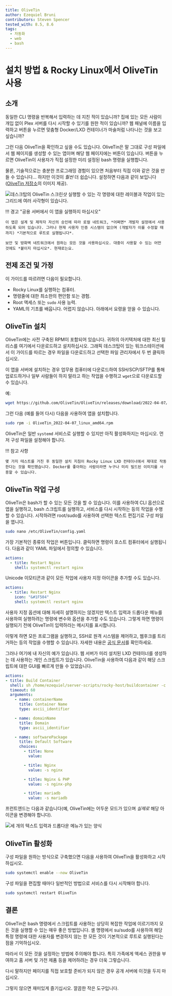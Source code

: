 ```yaml
---
title: OliveTin
author: Ezequiel Bruni
contributors: Steven Spencer
tested_with: 8.5, 8.6
tags:
  - 자동화
  - web
  - bash
---
```


# 설치 방법 & Rocky Linux에서 OliveTin 사용

## 소개

동일한 CLI 명령을 반복해서 입력하는 데 지친 적이 있습니까? 집에 있는 모든 사람이 개입 없이 Plex 서버를 다시 시작할 수 있기를 원한 적이 있습니까? 웹 패널에 이름을 입력하고 버튼을 누르면 맞춤형 Docker/LXD 컨테이너가 마술처럼 나타나는 것을 보고 싶습니까?

그런 다음 OliveTin을 확인하고 싶을 수도 있습니다. OliveTin은 말 그대로 구성 파일에서 웹 페이지를 생성할 수 있는 앱이며 해당 웹 페이지에는 버튼이 있습니다. 버튼을 누르면 OliveTin이 사용자가 직접 설정한 미리 설정된 bash 명령을 실행합니다.

물론, 기술적으로는 충분한 프로그래밍 경험이 있으면 처음부터 직접 이와 같은 것을 만들 수 있습니다... 하지만 이것이 *훨씬* 더 쉽습니다. 설정하면 다음과 같이 보입니다([OliveTin 저장소](https://github.com/OliveTin/OliveTin)의 이미지 제공).

![데스크탑의 OliveTin 스크린샷 실행할 수 있는 각 명령에 대한 레이블과 작업이 있는 그리드에 여러 사각형이 있습니다.](olivetin/screenshotDesktop.png)

!!! 경고 "공용 서버에서 이 앱을 실행하지 마십시오"

    이 앱은 설계 및 제작자 자신의 승인에 따라 로컬 네트워크, *어쩌면* 개발자 설정에서 사용하도록 되어 있습니다. 그러나 현재 사용자 인증 시스템이 없으며 (개발자가 이를 수정할 때까지) *기본적으로 루트로 실행됩니다*.
    
    보안 및 방화벽 네트워크에서 원하는 모든 것을 사용하십시오. 대중이 사용할 수 있는 어떤 것에도 *붙이지 마십시오*. 현재로는요.

## 전제 조건 및 가정

이 가이드를 따르려면 다음이 필요합니다.

* Rocky Linux를 실행하는 컴퓨터.
* 명령줄에 대한 최소한의 편안함 또는 경험.
* Root 액세스 또는 `sudo` 사용 능력.
* YAML의 기초를 배웁니다. 어렵지 않습니다. 아래에서 요령을 얻을 수 있습니다.

## OliveTin 설치

OliveTin에는 사전 구축된 RPM이 포함되어 있습니다. 귀하의 아키텍처에 대한 최신 릴리스를 여기에서 다운로드하고 설치하십시오. 그래픽 데스크탑이 있는 워크스테이션에서 이 가이드를 따르는 경우 파일을 다운로드하고 선택한 파일 관리자에서 두 번 클릭하십시오.

이 앱을 서버에 설치하는 경우 업무용 컴퓨터에 다운로드하여 SSH/SCP/SFTP를 통해 업로드하거나 일부 사람들이 하지 말라고 하는 작업을 수행하고 `wget`으로 다운로드할 수 있습니다.

예:

```bash
wget https://github.com/OliveTin/OliveTin/releases/download/2022-04-07/OliveTin_2022-04-07_linux_amd64.rpm
```

그런 다음 (예를 들어 다시) 다음을 사용하여 앱을 설치합니다.

```bash
sudo rpm -i OliveTin_2022-04-07_linux_amd64.rpm
```

OliveTin은 일반 `systemd` 서비스로 실행할 수 있지만 아직 활성화하지는 마십시오. 먼저 구성 파일을 설정해야 합니다.

!!! 참고 사항

    몇 가지 테스트를 거친 후 동일한 설치 지침이 Rocky Linux LXD 컨테이너에서 제대로 작동한다는 것을 확인했습니다. Docker를 좋아하는 사람이라면 누구나 미리 빌드된 이미지를 사용할 수 있습니다.

## OliveTin 작업 구성

OliveTin은 bash가 할 수 있는 모든 것을 할 수 있습니다. 이를 사용하여 CLI 옵션으로 앱을 실행하고, bash 스크립트를 실행하고, 서비스를 다시 시작하는 등의 작업을 수행할 수 있습니다. 시작하려면 root/sudo를 사용하여 선택한 텍스트 편집기로 구성 파일을 엽니다.

```bash
sudo nano /etc/OliveTin/config.yaml
```

가장 기본적인 종류의 작업은 버튼입니다. 클릭하면 명령이 호스트 컴퓨터에서 실행됩니다. 다음과 같이 YAML 파일에서 정의할 수 있습니다.

```yaml
actions:
  - title: Restart Nginx
    shell: systemctl restart nginx
```

Unicode 이모티콘과 같이 모든 작업에 사용자 지정 아이콘을 추가할 수도 있습니다.

```yaml
actions:
  - title: Restart Nginx
    icon: "&#1F504"
    shell: systemctl restart nginx
```

사용자 지정 옵션에 대해 자세히 설명하지는 않겠지만 텍스트 입력과 드롭다운 메뉴를 사용하여 실행하려는 명령에 변수와 옵션을 추가할 수도 있습니다. 그렇게 하면 명령이 실행되기 전에 OliveTin이 입력하라는 메시지를 표시합니다.

이렇게 하면 모든 프로그램을 실행하고, SSH로 원격 시스템을 제어하고, 웹후크를 트리거하는 등의 작업을 수행할 수 있습니다. 자세한 내용은 [공식 문서](https://docs.olivetin.app/actions.html)를 확인하세요.

그러나 여기에 내 자신의 예가 있습니다. 웹 서버가 미리 설치된 LXD 컨테이너를 생성하는 데 사용하는 개인 스크립트가 있습니다. OliveTin을 사용하여 다음과 같이 해당 스크립트에 대한 GUI를 빠르게 만들 수 있었습니다.

```yaml
actions:
- title: Build Container
  shell: sh /home/ezequiel/server-scripts/rocky-host/buildcontainer -c {{ containerName }} -d {{ domainName }} {{ softwarePackage }}
  timeout: 60
  arguments:
    - name: containerName
      title: Container Name
      type: ascii_identifier

    - name: domainName
      title: Domain
      type: ascii_identifier

    - name: softwarePackage
      title: Default Software
      choices:
        - title: None
          value:

        - title: Nginx
          value: -s nginx

        - title: Nginx & PHP
          value: -s nginx-php

        - title: mariadb
          value: -s mariadb
```

프런트엔드는 다음과 같습니다(예, OliveTin에는 어두운 모드가 있으며 *실제로* 해당 아이콘을 변경해야 합니다).

![세 개의 텍스트 입력과 드롭다운 메뉴가 있는 양식](olivetin/containeraction.png)

## OliveTin 활성화

구성 파일을 원하는 방식으로 구축했으면 다음을 사용하여 OliveTin을 활성화하고 시작하십시오.

```bash
sudo systemctl enable --now OliveTin
```

구성 파일을 편집할 때마다 일반적인 방법으로 서비스를 다시 시작해야 합니다.

```bash
sudo systemctl restart OliveTin
```

## 결론

OliveTin은 bash 명령에서 스크립트를 사용하는 상당히 복잡한 작업에 이르기까지 모든 것을 실행할 수 있는 매우 좋은 방법입니다. 셸 명령에서 su/sudo를 사용하여 해당 특정 명령에 대한 사용자를 변경하지 않는 한 모든 것이 기본적으로 루트로 실행된다는 점을 기억하십시오.

따라서 이 모든 것을 설정하는 방법에 주의해야 합니다. 특히 가족에게 액세스 권한을 부여하고 홈 서버 및 가전 제품 등을 제어하려는 경우 더욱 그렇습니다.

다시 말하지만 페이지를 직접 보호할 준비가 되지 않은 경우 공개 서버에 이것을 두지 마십시오.

그렇지 않으면 재미있게 즐기십시오. 깔끔한 작은 도구입니다.
